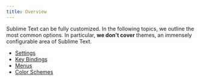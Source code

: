 ```yaml
---
title: Overview
---
```


Sublime Text can be fully customized. In the following topics, we outline the
most common options. In particular, **we don't cover** themes,
an immensely configurable area of Sublime Text.

- [Settings](./settings.md)
- [Key Bindings](./key_bindings.md)
- [Menus](./menus.md)
- [Color Schemes](./color_schemes.md)

